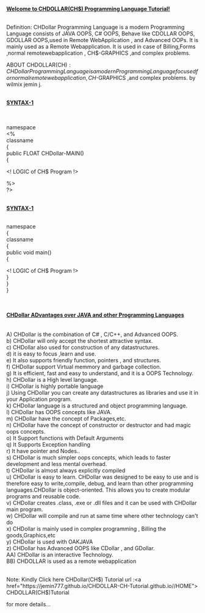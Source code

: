 <U><B>Welcome to CHDOLLAR(CH$) Programming Language Tutorial!</b></u>

<BR>
Definition: CHDollar Programming Language is a modern Programming Language consists of JAVA OOPS, C# OOPS, Behave like CDOLLAR OOPS, GDOLLAR OOPS,used in Remote WebApplication , and Advanced OOPs. It is mainly used as a Remote Webapplication. It is used in case of Billing,Forms ,normal remotewebapplication , CH$-GRAPHICS ,and complex problems.


ABOUT CHDOLLAR(CH$): CHDollar Programming Language is a modern Programming Language focused for normal remotewebapplication , CH$-GRAPHICS ,and complex problems. by wilmix jemin j.

<BR>
<U><B>SYNTAX-1</b></u>
 <BR>

<CHDollar> <BR>  
<PACK> namespace <BR> 
<%  <BR>
 <CLASS> classname <BR>
 { <BR>
 public FLOAT CHDollar-MAIN() <BR>
 { <BR>

 
<! LOGIC  of CH$ Program !> <BR>


%> <BR>
?> <BR>
<BR>
 
<U><B>SYNTAX-1</b></u>
<BR>

<CHSAUCER> <BR>
<PACK> namespace <BR>
{ <BR>
 <CLASS> classname <BR>
 { <BR>
 public void main() <BR>
 { <BR>
 
<! LOGIC  of CH$ Program !> <BR>
} <BR>
} <BR>
} <BR>
</CHSAUCER> <BR>
  
<BR> <U><B>CHDollar ADvantages over JAVA and other Programming Languages </b></u>
<BR><BR><BR>
A) CHDollar is the combination of C# , C/C++, and Advanced OOPS.<BR>
b) CHDollar will only accept the shortest attractive syntax.<BR>
c) CHDollar also used for construction of any datastructures.<BR>
d) it is easy to focus ,learn and use.<BR>
e) It also supports friendly function, pointers , and structures.<BR>
f) CHDollar support Virtual memmory and garbage collection.<BR>
g) It is efficient, fast and easy to understand, and it is a OOPS Technology.<BR>
h) CHDollar is a High level language.<BR>
i) CHDollar is highly portable language<BR>
j) Using CHDollar you can create any datastructures as libraries and use it in your Application program.<BR>
k) CHDollar language is a structured and object programming language.<BR>
l) CHDollar has OOPS concepts like JAVA.<BR>
m) CHDollar have the concept of Packages,etc.<BR>
n) CHDollar have the concept of constructor or destructor and had magic oops concepts.<BR>
o) It Support functions with Default Arguments<BR>
q) It Supports Exception handling<BR>
r) It have pointer and Nodes..<BR>
s) CHDollar is much simpler oops concepts, which leads to faster development and less mental overhead.<BR>
t) CHDollar is almost always explicitly compiled<BR>
u) CHDollar is easy to learn. CHDollar was designed to be easy to use and is therefore easy to write,compile, debug, and learn than other programming languages.CHDollar is object-oriented. This allows you to create modular programs and reusable code.<BR>
v) CHDollar creates .class, .exe or .dll files and it can be used with CHDollar main program. <BR>
w) CHDollar will compile and run at same time where other technology can't do<BR>
x) CHDollar is mainly used in complex programming , Billing the goods,Graphics,etc<BR>
y) CHDollar is used with OAKJAVA<BR>
z) CHDollar has Advanced OOPS like CDollar , and GDollar.<BR>
AA) CHDollar is an interactive Technology.<BR>
BB) CHDOLLAR is used as a remote webapplication<BR>


<BR>  Note:  Kindly Click here  CHDollar(CH$) Tutorial  url  :<a href="https://jemin777.github.io/CHDOLLAR-CH-Tutorial.github.io//HOME">
 CHDOLLAR(CH$)Tutorial
 </a>
 
 for  more  details...
 <BR>
